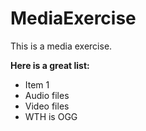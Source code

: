 # MediaExercise
This is a media exercise.

**Here is a great list:**
- Item 1
- Audio files
- Video files
- WTH is OGG
